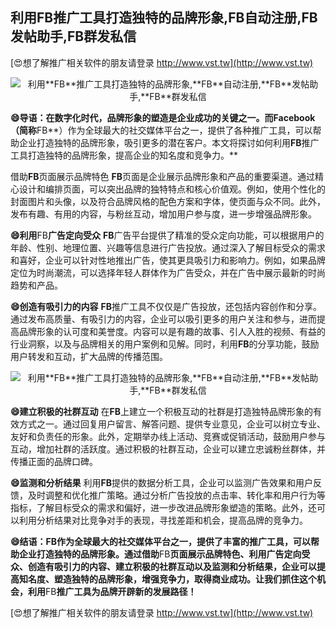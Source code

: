 ## **利用**FB**推广工具打造独特的品牌形象,**FB**自动注册,**FB**发帖助手,**FB**群发私信**

[😍想了解推广相关软件的朋友请登录 http://www.vst.tw](http://www.vst.tw)

 <center><img src="https://vst.tw/MP4/tuiguang/png/2.png" alt="利用**FB**推广工具打造独特的品牌形象,**FB**自动注册,**FB**发帖助手,**FB**群发私信"></center>

**😄导语：在数字化时代，品牌形象的塑造是企业成功的关键之一。而Facebook（简称**FB**）作为全球最大的社交媒体平台之一，提供了各种推广工具，可以帮助企业打造独特的品牌形象，吸引更多的潜在客户。本文将探讨如何利用**FB**推广工具打造独特的品牌形象，提高企业的知名度和竞争力。**

借助**FB**页面展示品牌特色
**FB**页面是企业展示品牌形象和产品的重要渠道。通过精心设计和编排页面，可以突出品牌的独特特点和核心价值观。例如，使用个性化的封面图片和头像，以及符合品牌风格的配色方案和字体，使页面与众不同。此外，发布有趣、有用的内容，与粉丝互动，增加用户参与度，进一步增强品牌形象。

**😄利用**FB**广告定向受众**
**FB**广告平台提供了精准的受众定向功能，可以根据用户的年龄、性别、地理位置、兴趣等信息进行广告投放。通过深入了解目标受众的需求和喜好，企业可以针对性地推出广告，使其更具吸引力和影响力。例如，如果品牌定位为时尚潮流，可以选择年轻人群体作为广告受众，并在广告中展示最新的时尚趋势和产品。

**😄创造有吸引力的内容**
**FB**推广工具不仅仅是广告投放，还包括内容创作和分享。通过发布高质量、有吸引力的内容，企业可以吸引更多的用户关注和参与，进而提高品牌形象的认可度和美誉度。内容可以是有趣的故事、引人入胜的视频、有益的行业洞察，以及与品牌相关的用户案例和见解。同时，利用**FB**的分享功能，鼓励用户转发和互动，扩大品牌的传播范围。

 <center><img src="https://vst.tw/MP4/tuiguang/png/5.png" alt="利用**FB**推广工具打造独特的品牌形象,**FB**自动注册,**FB**发帖助手,**FB**群发私信"></center>

**😄建立积极的社群互动**
在**FB**上建立一个积极互动的社群是打造独特品牌形象的有效方式之一。通过回复用户留言、解答问题、提供专业意见，企业可以树立专业、友好和负责任的形象。此外，定期举办线上活动、竞赛或促销活动，鼓励用户参与互动，增加社群的活跃度。通过积极的社群互动，企业可以建立忠诚粉丝群体，并传播正面的品牌口碑。

**😄监测和分析结果**
利用**FB**提供的数据分析工具，企业可以监测广告效果和用户反馈，及时调整和优化推广策略。通过分析广告投放的点击率、转化率和用户行为等指标，了解目标受众的需求和偏好，进一步改进品牌形象塑造的策略。此外，还可以利用分析结果对比竞争对手的表现，寻找差距和机会，提高品牌的竞争力。

**😄结语：**FB**作为全球最大的社交媒体平台之一，提供了丰富的推广工具，可以帮助企业打造独特的品牌形象。通过借助**FB**页面展示品牌特色、利用广告定向受众、创造有吸引力的内容、建立积极的社群互动以及监测和分析结果，企业可以提高知名度、塑造独特的品牌形象，增强竞争力，取得商业成功。让我们抓住这个机会，利用**FB**推广工具为品牌开辟新的发展路径！**

[😍想了解推广相关软件的朋友请登录 http://www.vst.tw](http://www.vst.tw)



